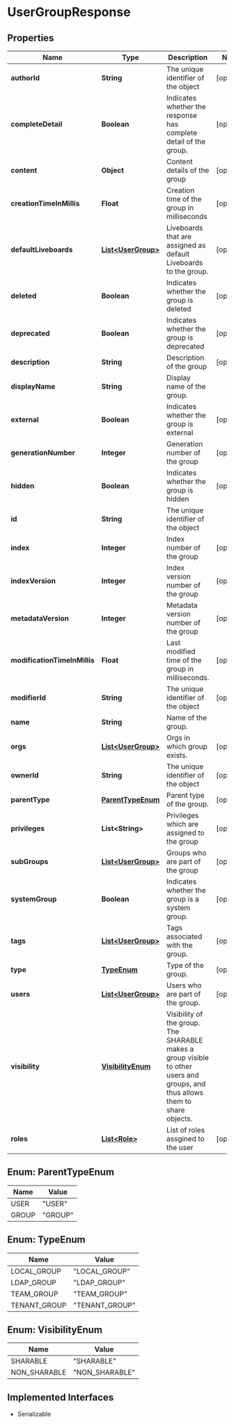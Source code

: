 

# UserGroupResponse


## Properties

| Name | Type | Description | Notes |
|------------ | ------------- | ------------- | -------------|
|**authorId** | **String** | The unique identifier of the object |  [optional] |
|**completeDetail** | **Boolean** | Indicates whether the response has complete detail of the group. |  [optional] |
|**content** | **Object** | Content details of the group |  [optional] |
|**creationTimeInMillis** | **Float** | Creation time of the group in milliseconds |  [optional] |
|**defaultLiveboards** | [**List&lt;UserGroup&gt;**](UserGroup.md) | Liveboards that are assigned as default Liveboards to the group. |  [optional] |
|**deleted** | **Boolean** | Indicates whether the group is deleted |  [optional] |
|**deprecated** | **Boolean** | Indicates whether the group is deprecated |  [optional] |
|**description** | **String** | Description of the group |  [optional] |
|**displayName** | **String** | Display name of the group. |  |
|**external** | **Boolean** | Indicates whether the group is external |  [optional] |
|**generationNumber** | **Integer** | Generation number of the group |  [optional] |
|**hidden** | **Boolean** | Indicates whether the group is hidden |  [optional] |
|**id** | **String** | The unique identifier of the object |  |
|**index** | **Integer** | Index number of the group |  [optional] |
|**indexVersion** | **Integer** | Index version number of the group |  [optional] |
|**metadataVersion** | **Integer** | Metadata version number of the group |  [optional] |
|**modificationTimeInMillis** | **Float** | Last modified time of the group in milliseconds. |  [optional] |
|**modifierId** | **String** | The unique identifier of the object |  [optional] |
|**name** | **String** | Name of the group. |  |
|**orgs** | [**List&lt;UserGroup&gt;**](UserGroup.md) | Orgs in which group exists. |  [optional] |
|**ownerId** | **String** | The unique identifier of the object |  [optional] |
|**parentType** | [**ParentTypeEnum**](#ParentTypeEnum) | Parent type of the group. |  [optional] |
|**privileges** | **List&lt;String&gt;** | Privileges which are assigned to the group |  [optional] |
|**subGroups** | [**List&lt;UserGroup&gt;**](UserGroup.md) | Groups who are part of the group |  [optional] |
|**systemGroup** | **Boolean** | Indicates whether the group is a system group. |  [optional] |
|**tags** | [**List&lt;UserGroup&gt;**](UserGroup.md) | Tags associated with the group. |  [optional] |
|**type** | [**TypeEnum**](#TypeEnum) | Type of the group. |  [optional] |
|**users** | [**List&lt;UserGroup&gt;**](UserGroup.md) | Users who are part of the group. |  [optional] |
|**visibility** | [**VisibilityEnum**](#VisibilityEnum) | Visibility of the group. The SHARABLE makes a group visible to other users and groups, and thus allows them to share objects. |  |
|**roles** | [**List&lt;Role&gt;**](Role.md) | List of roles assgined to the user |  [optional] |



## Enum: ParentTypeEnum

| Name | Value |
|---- | -----|
| USER | &quot;USER&quot; |
| GROUP | &quot;GROUP&quot; |



## Enum: TypeEnum

| Name | Value |
|---- | -----|
| LOCAL_GROUP | &quot;LOCAL_GROUP&quot; |
| LDAP_GROUP | &quot;LDAP_GROUP&quot; |
| TEAM_GROUP | &quot;TEAM_GROUP&quot; |
| TENANT_GROUP | &quot;TENANT_GROUP&quot; |



## Enum: VisibilityEnum

| Name | Value |
|---- | -----|
| SHARABLE | &quot;SHARABLE&quot; |
| NON_SHARABLE | &quot;NON_SHARABLE&quot; |


## Implemented Interfaces

* Serializable


